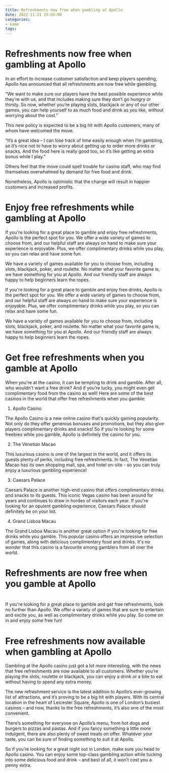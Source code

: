 ```yaml
---
title: Refreshments now free when gambling at Apollo
date: 2022-11-21 15:05:59
categories:
- Game
tags:
---
```



#  Refreshments now free when gambling at Apollo

In an effort to increase customer satisfaction and keep players spending, Apollo has announced that all refreshments are now free while gambling.

“We want to make sure our players have the best possible experience while they’re with us, and that includes making sure they don’t go hungry or thirsty. So now, whether you’re playing slots, blackjack or any of our other games, you can help yourself to as much food and drink as you like, without worrying about the cost.”

This new policy is expected to be a big hit with Apollo customers, many of whom have welcomed the move.

“It’s a great idea – I can lose track of time easily enough when I’m gambling, so it’s nice not to have to worry about getting up to order more drinks or snacks. And the food here is really good too, so it’s like getting an extra bonus while I play.”

Others feel that the move could spell trouble for casino staff, who may find themselves overwhelmed by demand for free food and drink.

Nonetheless, Apollo is optimistic that the change will result in happier customers and increased profits.

#  Enjoy free refreshments while gambling at Apollo

If you're looking for a great place to gamble and enjoy free refreshments, Apollo is the perfect spot for you. We offer a wide variety of games to choose from, and our helpful staff are always on hand to make sure your experience is enjoyable. Plus, we offer complimentary drinks while you play, so you can relax and have some fun.

We have a variety of games available for you to choose from, including slots, blackjack, poker, and roulette. No matter what your favorite game is, we have something for you at Apollo. And our friendly staff are always happy to help beginners learn the ropes.

If you're looking for a great place to gamble and enjoy free drinks, Apollo is the perfect spot for you. We offer a wide variety of games to choose from, and our helpful staff are always on hand to make sure your experience is enjoyable. Plus, we offer complimentary drinks while you play, so you can relax and have some fun.

We have a variety of games available for you to choose from, including slots, blackjack, poker, and roulette. No matter what your favorite game is, we have something for you at Apollo. And our friendly staff are always happy to help beginners learn the ropes.

#  Get free refreshments when you gamble at Apollo

When you're at the casino, it can be tempting to drink and gamble. After all, who wouldn't want a free drink? And if you're lucky, you might even get complimentary food from the casino as well! Here are some of the best casinos in the world that offer free refreshments when you gamble:

1. Apollo Casino 

The Apollo Casino is a new online casino that's quickly gaining popularity. Not only do they offer generous bonuses and promotions, but they also give players complimentary drinks and snacks! So if you're looking for some freebies while you gamble, Apollo is definitely the casino for you.

2. The Venetian Macao 

This luxurious casino is one of the largest in the world, and it offers its guests plenty of perks, including free refreshments. In fact, The Venetian Macao has its own shopping mall, spa, and hotel on-site - so you can truly enjoy a luxurious gambling experience!

3. Caesars Palace 

Caesars Palace is another high-end casino that offers complimentary drinks and snacks to its guests. This iconic Vegas casino has been around for years and continues to draw in hordes of visitors each year. If you're looking for an opulent gambling experience, Caesars Palace should definitely be on your list.

4. Grand Lisboa Macau 

The Grand Lisboa Macau is another great option if you're looking for free drinks while you gamble. This popular casino offers an impressive selection of games, along with delicious complimentary food and drinks. It's no wonder that this casino is a favourite among gamblers from all over the world.

#  Refreshments are now free when you gamble at Apollo

#

If you're looking for a great place to gamble and get free refreshments, look no further than Apollo. We offer a variety of games that are sure to entertain and excite you, as well as complimentary drinks while you play. So come on in and enjoy some free fun!

#  Free refreshments now available when gambling at Apollo

Gambling at the Apollo casino just got a lot more interesting, with the news that free refreshments are now available to all customers. Whether you’re playing the slots, roulette or blackjack, you can enjoy a drink or a bite to eat without having to spend any extra money.

The new refreshment service is the latest addition to Apollo’s ever-growing list of attractions, and it’s proving to be a big hit with players. With its central location in the heart of Leicester Square, Apollo is one of London’s busiest casinos – and now, thanks to the free refreshments, it’s also one of the most convenient.

There’s something for everyone on Apollo’s menu, from hot dogs and burgers to pizzas and pastas. And if you fancy something a little more indulgent, there are also plenty of sweet treats on offer. Whatever your taste, you can be sure of finding something to suit it at Apollo.

So if you’re looking for a great night out in London, make sure you head to Apollo casino. You can enjoy some top-class gambling action while tucking into some delicious food and drink – and best of all, it won’t cost you a penny extra.